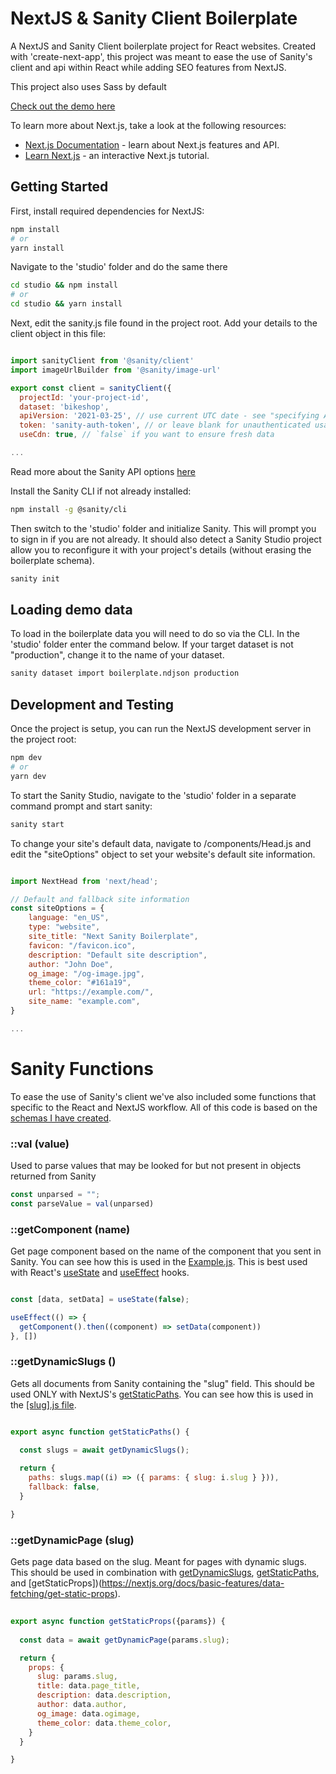 # NextJS & Sanity Client Boilerplate

A NextJS and Sanity Client boilerplate project for React websites. Created with 'create-next-app', this project was meant to ease the use of Sanity's client and api within React while adding SEO features from NextJS.

This project also uses Sass by default

[Check out the demo here](https://next-sanity-boilerplate.vercel.app/)

To learn more about Next.js, take a look at the following resources:

- [Next.js Documentation](https://nextjs.org/docs) - learn about Next.js features and API.
- [Learn Next.js](https://nextjs.org/learn) - an interactive Next.js tutorial.

## Getting Started

First, install required dependencies for NextJS:

```bash
npm install
# or
yarn install
```

Navigate to the 'studio' folder and do the same there

```bash
cd studio && npm install
# or
cd studio && yarn install
```

Next, edit the sanity.js file found in the project root. Add your details to the client object in this file:

```javascript

import sanityClient from '@sanity/client'
import imageUrlBuilder from '@sanity/image-url'

export const client = sanityClient({
  projectId: 'your-project-id',
  dataset: 'bikeshop',
  apiVersion: '2021-03-25', // use current UTC date - see "specifying API version"!
  token: 'sanity-auth-token', // or leave blank for unauthenticated usage
  useCdn: true, // `false` if you want to ensure fresh data

...

```

Read more about the Sanity API options [here](https://www.sanity.io/docs/js-client#api)

Install the Sanity CLI if not already installed:

```bash
npm install -g @sanity/cli
```

Then switch to the 'studio' folder and initialize Sanity. This will prompt you to sign in if you are not already. It should also detect a Sanity Studio project allow you to reconfigure it with your project's details (without erasing the boilerplate schema).

```bash
sanity init
```

## Loading demo data

To load in the boilerplate data you will need to do so via the CLI. In the 'studio' folder enter the command below. If your target dataset is not "production", change it to the name of your dataset. 

```bash
sanity dataset import boilerplate.ndjson production
```

## Development and Testing

Once the project is setup, you can run the NextJS development server in the project root:

```bash
npm dev
# or
yarn dev
```

To start the Sanity Studio, navigate to the 'studio' folder in a separate command prompt and start sanity:

```bash
sanity start
```

To change your site's default data, navigate to /components/Head.js and edit the "siteOptions" object to set your website's default site information.

```javascript

import NextHead from 'next/head';

// Default and fallback site information
const siteOptions = {
    language: "en_US",
    type: "website",
    site_title: "Next Sanity Boilerplate",
    favicon: "/favicon.ico",
    description: "Default site description",
    author: "John Doe",
    og_image: "/og-image.jpg",
    theme_color: "#161a19",
    url: "https://example.com/",
    site_name: "example.com",
}

...

```

# Sanity Functions

To ease the use of Sanity's client we've also included some functions that specific to the React and NextJS workflow. All of this code is based on the [schemas I have created]().

### ::val (value)

Used to parse values that may be looked for but not present in objects returned from Sanity

```javascript
const unparsed = "";
const parseValue = val(unparsed)
```

### ::getComponent (name)

Get page component based on the name of the component that you sent in Sanity. You can see how this is used in the [Example.js](https://github.com/soriox/next-sanity-boilerplate/blob/main/components/Example.js). This is best used with React's [useState](https://reactjs.org/docs/hooks-state.html) and [useEffect](https://reactjs.org/docs/hooks-effect.html) hooks.

```javascript

const [data, setData] = useState(false);

useEffect(() => {
  getComponent().then((component) => setData(component))
}, [])


```


### ::getDynamicSlugs ()

Gets all documents from Sanity containing the "slug" field. This should be used ONLY with NextJS's [getStaticPaths](https://nextjs.org/docs/basic-features/data-fetching/get-static-paths). You can see how this is used in the [[slug].js file]().

```javascript

export async function getStaticPaths() {

  const slugs = await getDynamicSlugs();
    
  return {
    paths: slugs.map((i) => ({ params: { slug: i.slug } })),
    fallback: false,
  }

}

```


### ::getDynamicPage (slug)

Gets page data based on the slug. Meant for pages with dynamic slugs. This should be used in combination with [getDynamicSlugs](), [getStaticPaths](https://nextjs.org/docs/basic-features/data-fetching/get-static-paths), and [getStaticProps])(https://nextjs.org/docs/basic-features/data-fetching/get-static-props).

```javascript
 
export async function getStaticProps({params}) {
    
  const data = await getDynamicPage(params.slug);

  return {
    props: { 
      slug: params.slug,
      title: data.page_title, 
      description: data.description, 
      author: data.author,
      og_image: data.ogimage,
      theme_color: data.theme_color,
    }
  }

}

```

